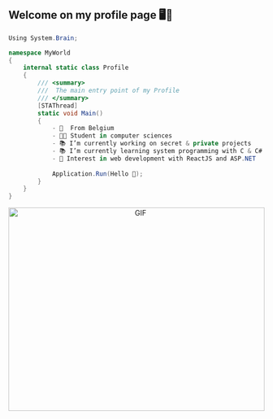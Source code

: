 ## Welcome on my profile page 🖥️💯

```C#
Using System.Brain;

namespace MyWorld
{
    internal static class Profile
    {
        /// <summary>
        ///  The main entry point of my Profile
        /// </summary>
        [STAThread]
        static void Main()
        {
            - 📍  From Belgium 
            - 👨‍🎓 Student in computer sciences
            - 📚 I’m currently working on secret & private projects
            - 📚 I’m currently learning system programming with C & C# & assembly language
            - 🚀 Interest in web development with ReactJS and ASP.NET
            
            Application.Run(Hello 👋);
        }
    }
}

```

<p align="center">
  <img align="center" width="100%"  height="400px" alt="GIF" src="https://media.giphy.com/media/QraXDBZqcrMfS/giphy.gif"/>
</p>
